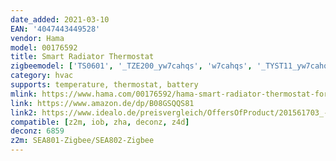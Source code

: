 ```yaml
---
date_added: 2021-03-10
EAN: '4047443449528'
vendor: Hama
model: 00176592
title: Smart Radiator Thermostat
zigbeemodel: ['TS0601', '_TZE200_yw7cahqs', 'w7cahqs', '_TYST11_yw7cahqs', '_TZE200_h4cgnbzg']
category: hvac
supports: temperature, thermostat, battery
mlink: https://www.hama.com/00176592/hama-smart-radiator-thermostat-for-hama-wlan-heating-control
link: https://www.amazon.de/dp/B08GSQQS81
link2: https://www.idealo.de/preisvergleich/OffersOfProduct/201561703_-starter-set-zigbee-2x-smartes-heizkoerperthermostat-zentrale-hama.html
compatible: [z2m, iob, zha, deconz, z4d]
deconz: 6859
z2m: SEA801-Zigbee/SEA802-Zigbee
---
```

